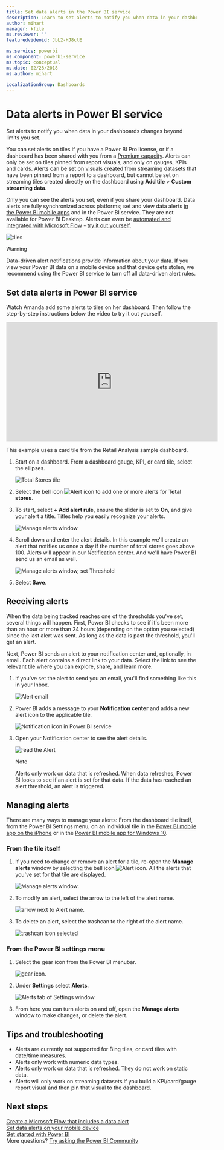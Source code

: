 ```yaml
---
title: Set data alerts in the Power BI service
description: Learn to set alerts to notify you when data in your dashboards changes beyond limits you set in Microsoft Power BI service.
author: mihart
manager: kfile
ms.reviewer: ''
featuredvideoid: JbL2-HJ8clE

ms.service: powerbi
ms.component: powerbi-service
ms.topic: conceptual
ms.date: 02/28/2018
ms.author: mihart

LocalizationGroup: Dashboards
---
```

# Data alerts in Power BI service
Set alerts to notify you when data in your dashboards changes beyond limits you set. 

You can set alerts on tiles if you have a Power BI Pro license, or if a dashboard has been shared with you from a [Premium capacity](service-premium.md). Alerts can only be set on tiles pinned from report visuals, and only on gauges, KPIs and cards. Alerts can be set on visuals created from streaming datasets that have been pinned from a report to a dashboard, but cannot be set on streaming tiles created directly on the dashboard using **Add tile** > **Custom streaming data**. 

Only you can see the alerts you set, even if you share your dashboard. Data alerts are fully synchronized across platforms; set and view data alerts [in the Power BI mobile apps](mobile-set-data-alerts-in-the-mobile-apps.md) and in the Power BI service. They are not available for Power BI Desktop. Alerts can even be [automated and integrated with Microsoft Flow](https://flow.microsoft.com) - [try it out yourself](service-flow-integration.md).

![tiles](media/service-set-data-alerts/powerbi-alert-types-new.png)

> [!WARNING]
> Data-driven alert notifications provide information about your data. If you view your Power BI data on a mobile device and that device gets stolen, we recommend using the Power BI service to turn off all data-driven alert rules.
> 
> 

## Set data alerts in Power BI service
Watch Amanda add some alerts to tiles on her dashboard. Then follow the step-by-step instructions below the video to try it out yourself.

<iframe width="560" height="315" src="https://www.youtube.com/embed/JbL2-HJ8clE" frameborder="0" allowfullscreen></iframe>

This example uses a card tile from the Retail Analysis sample dashboard.

1. Start on a dashboard. From a dashboard gauge, KPI, or card tile, select the ellipses.
   
   ![Total Stores tile](media/service-set-data-alerts/powerbi-card.png)
2. Select the bell icon ![Alert icon](media/service-set-data-alerts/power-bi-bell-icon.png) to add one or more alerts for **Total stores**.
   
1. To start, select **+ Add alert rule**, ensure the slider is set to **On**, and give your alert a title. Titles help you easily recognize your alerts.
   
   ![Manage alerts window](media/service-set-data-alerts/powerbi-alert-title.png)
4. Scroll down and enter the alert details.  In this example we'll create an alert that notifies us once a day if the number of total stores goes above 100. Alerts will appear in our Notification center. And we'll have Power BI send us an email as well.
   
   ![Manage alerts window, set Threshold](media/service-set-data-alerts/power-bi-set-alert-details.png)
5. Select **Save**.

## Receiving alerts
When the data being tracked reaches one of the thresholds you've set, several things will happen. First, Power BI checks to see if it's been more than an hour or more than 24 hours (depending on the option you selected) since the last alert was sent. As long as the data is past the threshold, you'll get an alert.

Next, Power BI sends an alert to your notification center and, optionally, in email. Each alert contains a direct link to your data. Select the link to see the relevant tile where you can explore, share, and learn more.  

1. If you've set the alert to send you an email, you'll find something like this in your Inbox.
   
   ![Alert email](media/service-set-data-alerts/powerbi-alerts-email.png)
2. Power BI adds a message to your **Notification center** and adds a new alert icon to the applicable tile.
   
   ![Notification icon in Power BI service](media/service-set-data-alerts/powerbi-alert-notifications.png)
3. Open your Notification center to see the alert details.
   
    ![read the Alert](media/service-set-data-alerts/powerbi-alert-notfication.png)
   
   > [!NOTE]
   > Alerts only work on data that is refreshed. When data refreshes, Power BI looks to see if an alert is set for that data. If the data has reached an alert threshold, an alert is triggered.
   > 
   > 

## Managing alerts
There are many ways to manage your alerts: From the dashboard tile itself, from the Power BI Settings menu, on an individual tile in the [Power BI mobile app on the iPhone](mobile-set-data-alerts-in-the-mobile-apps.md) or in the [Power BI mobile app for Windows 10](mobile-set-data-alerts-in-the-mobile-apps.md).

### From the tile itself
1. If you need to change or remove an alert for a tile, re-open the **Manage alerts** window by selecting the bell icon ![Alert icon](media/service-set-data-alerts/power-bi-bell-icon.png). All the alerts that you've set for that tile are displayed.
   
    ![Manage alerts window](media/service-set-data-alerts/powerbi-see-alerts.png).
2. To modify an alert, select the arrow to the left of the alert name.
   
    ![arrow next to Alert name](media/service-set-data-alerts/powerbi-see-alerts-arrow.png).
3. To delete an alert, select the trashcan to the right of the alert name.
   
      ![trashcan icon selected](media/service-set-data-alerts/powerbi-see-alerts-delete.png)

### From the Power BI settings menu
1. Select the gear icon from the Power BI menubar.
   
    ![gear icon](media/service-set-data-alerts/powerbi-gear-icon.png).
2. Under **Settings** select **Alerts**.
   
    ![Alerts tab of Settings window](media/service-set-data-alerts/powerbi-alert-settings.png)
3. From here you can turn alerts on and off, open the **Manage alerts** window to make changes, or delete the alert.

## Tips and troubleshooting
* Alerts are currently not supported for Bing tiles, or card tiles with date/time measures.
* Alerts only work with numeric data types.
* Alerts only work on data that is refreshed. They do not work on static data.
* Alerts will only work on streaming datasets if you build a KPI/card/gauge report visual and then pin that visual to the dashboard.

## Next steps
[Create a Microsoft Flow that includes a data alert](service-flow-integration.md)    
[Set data alerts on your mobile device](mobile-set-data-alerts-in-the-mobile-apps.md)    
[Get started with Power BI](service-get-started.md)    
More questions? [Try asking the Power BI Community](http://community.powerbi.com/)


